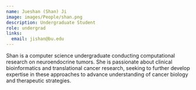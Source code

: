 ```yaml
---
name: Jueshan (Shan) Ji
image: images/People/shan.png
description: Undergraduate Student
role: undergrad
links:
  email: jishan@bu.edu
---
```


Shan is a computer science undergraduate conducting computational research on neuroendocrine tumors. She is passionate about clinical bioinformatics and translational cancer research, seeking to further develop expertise in these approaches to advance understanding of cancer biology and therapeutic strategies.

